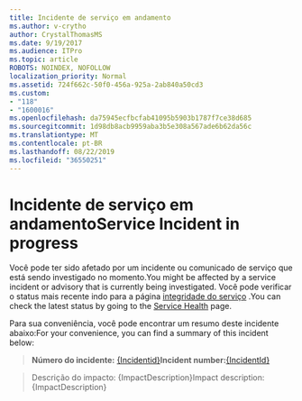 ```yaml
---
title: Incidente de serviço em andamento
ms.author: v-crytho
author: CrystalThomasMS
ms.date: 9/19/2017
ms.audience: ITPro
ms.topic: article
ROBOTS: NOINDEX, NOFOLLOW
localization_priority: Normal
ms.assetid: 724f662c-50f0-456a-925a-2ab840a50cd3
ms.custom:
- "118"
- "1600016"
ms.openlocfilehash: da75945ecfbcfab41095b5903b1787f7ce38d685
ms.sourcegitcommit: 1d98db8acb9959aba3b5e308a567ade6b62da56c
ms.translationtype: MT
ms.contentlocale: pt-BR
ms.lasthandoff: 08/22/2019
ms.locfileid: "36550251"
---
```

# <a name="service-incident-in-progress"></a><span data-ttu-id="68cd0-102">Incidente de serviço em andamento</span><span class="sxs-lookup"><span data-stu-id="68cd0-102">Service Incident in progress</span></span>

<span data-ttu-id="68cd0-103">Você pode ter sido afetado por um incidente ou comunicado de serviço que está sendo investigado no momento.</span><span class="sxs-lookup"><span data-stu-id="68cd0-103">You might be affected by a service incident or advisory that is currently being investigated.</span></span> <span data-ttu-id="68cd0-104">Você pode verificar o status mais recente indo para a página [integridade do serviço](https://admin.microsoft.com/adminportal/home#/servicehealth) .</span><span class="sxs-lookup"><span data-stu-id="68cd0-104">You can check the latest status by going to the [Service Health](https://admin.microsoft.com/adminportal/home#/servicehealth) page.</span></span>
  
<span data-ttu-id="68cd0-105">Para sua conveniência, você pode encontrar um resumo deste incidente abaixo:</span><span class="sxs-lookup"><span data-stu-id="68cd0-105">For your convenience, you can find a summary of this incident below:</span></span>
  
> <span data-ttu-id="68cd0-106">**Número do incidente:** [{Incidentid}](https://admin.microsoft.com/adminportal/home#/servicehealth)</span><span class="sxs-lookup"><span data-stu-id="68cd0-106">**Incident number:**[{IncidentId}](https://admin.microsoft.com/adminportal/home#/servicehealth)</span></span>

> <span data-ttu-id="68cd0-107">Descrição do impacto: {ImpactDescription}</span><span class="sxs-lookup"><span data-stu-id="68cd0-107">Impact description: {ImpactDescription}</span></span>
